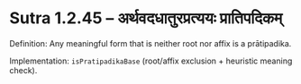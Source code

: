 # Sutra 1.2.45 – अर्थवदधातुरप्रत्ययः प्रातिपदिकम्

Definition: Any meaningful form that is neither root nor affix is a prātipadika.

Implementation: `isPratipadikaBase` (root/affix exclusion + heuristic meaning check).
